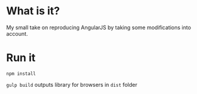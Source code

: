 # What is it?

My small take on reproducing AngularJS by taking some modifications into account.

# Run it

`npm install`

`gulp build` outputs library for browsers in `dist` folder
